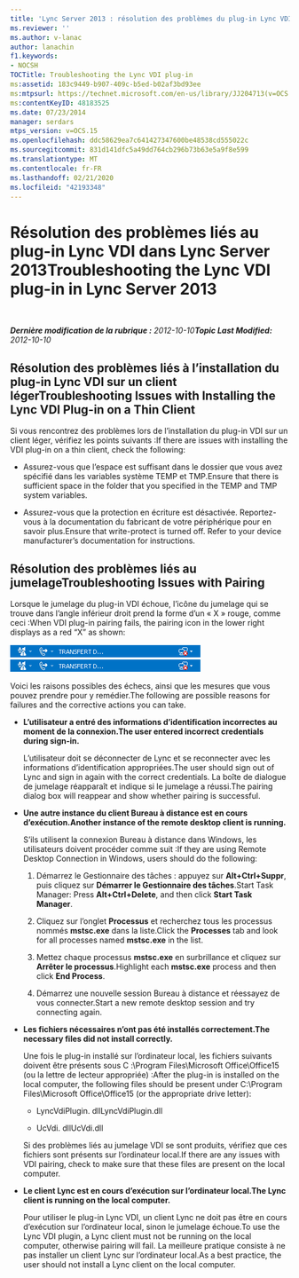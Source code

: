 ```yaml
---
title: 'Lync Server 2013 : résolution des problèmes du plug-in Lync VDI'
ms.reviewer: ''
ms.author: v-lanac
author: lanachin
f1.keywords:
- NOCSH
TOCTitle: Troubleshooting the Lync VDI plug-in
ms:assetid: 183c9449-b907-409c-b5ed-b02af3bd93ee
ms:mtpsurl: https://technet.microsoft.com/en-us/library/JJ204713(v=OCS.15)
ms:contentKeyID: 48183525
ms.date: 07/23/2014
manager: serdars
mtps_version: v=OCS.15
ms.openlocfilehash: ddc58629ea7c641427347600be48538cd555022c
ms.sourcegitcommit: 831d141dfc5a49dd764cb296b73b63e5a9f8e599
ms.translationtype: MT
ms.contentlocale: fr-FR
ms.lasthandoff: 02/21/2020
ms.locfileid: "42193348"
---
```

<div data-xmlns="http://www.w3.org/1999/xhtml">

<div class="topic" data-xmlns="http://www.w3.org/1999/xhtml" data-msxsl="urn:schemas-microsoft-com:xslt" data-cs="https://msdn.microsoft.com/">

<div data-asp="https://msdn2.microsoft.com/asp">

# <a name="troubleshooting-the-lync-vdi-plug-in-in-lync-server-2013"></a><span data-ttu-id="9d548-102">Résolution des problèmes liés au plug-in Lync VDI dans Lync Server 2013</span><span class="sxs-lookup"><span data-stu-id="9d548-102">Troubleshooting the Lync VDI plug-in in Lync Server 2013</span></span>

</div>

<div id="mainSection">

<div id="mainBody">

<span> </span>

<span data-ttu-id="9d548-103">_**Dernière modification de la rubrique :** 2012-10-10_</span><span class="sxs-lookup"><span data-stu-id="9d548-103">_**Topic Last Modified:** 2012-10-10_</span></span>

<div>

## <a name="troubleshooting-issues-with-installing-the-lync-vdi-plug-in-on-a-thin-client"></a><span data-ttu-id="9d548-104">Résolution des problèmes liés à l’installation du plug-in Lync VDI sur un client léger</span><span class="sxs-lookup"><span data-stu-id="9d548-104">Troubleshooting Issues with Installing the Lync VDI Plug-in on a Thin Client</span></span>

<span data-ttu-id="9d548-105">Si vous rencontrez des problèmes lors de l’installation du plug-in VDI sur un client léger, vérifiez les points suivants :</span><span class="sxs-lookup"><span data-stu-id="9d548-105">If there are issues with installing the VDI plug-in on a thin client, check the following:</span></span>

  - <span data-ttu-id="9d548-106">Assurez-vous que l’espace est suffisant dans le dossier que vous avez spécifié dans les variables système TEMP et TMP.</span><span class="sxs-lookup"><span data-stu-id="9d548-106">Ensure that there is sufficient space in the folder that you specified in the TEMP and TMP system variables.</span></span>

  - <span data-ttu-id="9d548-p101">Assurez-vous que la protection en écriture est désactivée. Reportez-vous à la documentation du fabricant de votre périphérique pour en savoir plus.</span><span class="sxs-lookup"><span data-stu-id="9d548-p101">Ensure that write-protect is turned off. Refer to your device manufacturer’s documentation for instructions.</span></span>

</div>

<div>

## <a name="troubleshooting-issues-with-pairing"></a><span data-ttu-id="9d548-109">Résolution des problèmes liés au jumelage</span><span class="sxs-lookup"><span data-stu-id="9d548-109">Troubleshooting Issues with Pairing</span></span>

<span data-ttu-id="9d548-110">Lorsque le jumelage du plug-in VDI échoue, l’icône du jumelage qui se trouve dans l’angle inférieur droit prend la forme d’un « X » rouge, comme ceci :</span><span class="sxs-lookup"><span data-stu-id="9d548-110">When VDI plug-in pairing fails, the pairing icon in the lower right displays as a red “X” as shown:</span></span>

<span data-ttu-id="9d548-111">![Icône Lync VDI montrant le jumelage réussi](images/JJ204948.303d618c-4bc8-41c4-8553-2475de0d395e(OCS.15).png "Icône Lync VDI montrant le jumelage réussi")</span><span class="sxs-lookup"><span data-stu-id="9d548-111">![Lync VDI icon showing successful pairing](images/JJ204948.303d618c-4bc8-41c4-8553-2475de0d395e(OCS.15).png "Lync VDI icon showing successful pairing")</span></span>

<span data-ttu-id="9d548-112">Voici les raisons possibles des échecs, ainsi que les mesures que vous pouvez prendre pour y remédier.</span><span class="sxs-lookup"><span data-stu-id="9d548-112">The following are possible reasons for failures and the corrective actions you can take.</span></span>

  - <span data-ttu-id="9d548-113">**L’utilisateur a entré des informations d’identification incorrectes au moment de la connexion.**</span><span class="sxs-lookup"><span data-stu-id="9d548-113">**The user entered incorrect credentials during sign-in.**</span></span>
    
    <span data-ttu-id="9d548-114">L’utilisateur doit se déconnecter de Lync et se reconnecter avec les informations d’identification appropriées.</span><span class="sxs-lookup"><span data-stu-id="9d548-114">The user should sign out of Lync and sign in again with the correct credentials.</span></span> <span data-ttu-id="9d548-115">La boîte de dialogue de jumelage réapparaît et indique si le jumelage a réussi.</span><span class="sxs-lookup"><span data-stu-id="9d548-115">The pairing dialog box will reappear and show whether pairing is successful.</span></span>

  - <span data-ttu-id="9d548-116">**Une autre instance du client Bureau à distance est en cours d’exécution.**</span><span class="sxs-lookup"><span data-stu-id="9d548-116">**Another instance of the remote desktop client is running.**</span></span>
    
    <span data-ttu-id="9d548-117">S’ils utilisent la connexion Bureau à distance dans Windows, les utilisateurs doivent procéder comme suit :</span><span class="sxs-lookup"><span data-stu-id="9d548-117">If they are using Remote Desktop Connection in Windows, users should do the following:</span></span>
    
    1.  <span data-ttu-id="9d548-118">Démarrez le Gestionnaire des tâches : appuyez sur **Alt+Ctrl+Suppr**, puis cliquez sur **Démarrer le Gestionnaire des tâches**.</span><span class="sxs-lookup"><span data-stu-id="9d548-118">Start Task Manager: Press **Alt+Ctrl+Delete**, and then click **Start Task Manager**.</span></span>
    
    2.  <span data-ttu-id="9d548-119">Cliquez sur l’onglet **Processus** et recherchez tous les processus nommés **mstsc.exe** dans la liste.</span><span class="sxs-lookup"><span data-stu-id="9d548-119">Click the **Processes** tab and look for all processes named **mstsc.exe** in the list.</span></span>
    
    3.  <span data-ttu-id="9d548-120">Mettez chaque processus **mstsc.exe** en surbrillance et cliquez sur **Arrêter le processus**.</span><span class="sxs-lookup"><span data-stu-id="9d548-120">Highlight each **mstsc.exe** process and then click **End Process**.</span></span>
    
    4.  <span data-ttu-id="9d548-121">Démarrez une nouvelle session Bureau à distance et réessayez de vous connecter.</span><span class="sxs-lookup"><span data-stu-id="9d548-121">Start a new remote desktop session and try connecting again.</span></span>

  - <span data-ttu-id="9d548-122">**Les fichiers nécessaires n’ont pas été installés correctement.**</span><span class="sxs-lookup"><span data-stu-id="9d548-122">**The necessary files did not install correctly.**</span></span>
    
    <span data-ttu-id="9d548-123">Une fois le plug-in installé sur l’ordinateur local, les fichiers suivants doivent être présents sous C :\\Program Files\\Microsoft Office\\Office15 (ou la lettre de lecteur appropriée) :</span><span class="sxs-lookup"><span data-stu-id="9d548-123">After the plug-in is installed on the local computer, the following files should be present under C:\\Program Files\\Microsoft Office\\Office15 (or the appropriate drive letter):</span></span>
    
      - <span data-ttu-id="9d548-124">LyncVdiPlugin. dll</span><span class="sxs-lookup"><span data-stu-id="9d548-124">LyncVdiPlugin.dll</span></span>
    
      - <span data-ttu-id="9d548-125">UcVdi. dll</span><span class="sxs-lookup"><span data-stu-id="9d548-125">UcVdi.dll</span></span>
    
    <span data-ttu-id="9d548-126">Si des problèmes liés au jumelage VDI se sont produits, vérifiez que ces fichiers sont présents sur l’ordinateur local.</span><span class="sxs-lookup"><span data-stu-id="9d548-126">If there are any issues with VDI pairing, check to make sure that these files are present on the local computer.</span></span>

  - <span data-ttu-id="9d548-127">**Le client Lync est en cours d’exécution sur l’ordinateur local.**</span><span class="sxs-lookup"><span data-stu-id="9d548-127">**The Lync client is running on the local computer.**</span></span>
    
    <span data-ttu-id="9d548-128">Pour utiliser le plug-in Lync VDI, un client Lync ne doit pas être en cours d’exécution sur l’ordinateur local, sinon le jumelage échoue.</span><span class="sxs-lookup"><span data-stu-id="9d548-128">To use the Lync VDI plugin, a Lync client must not be running on the local computer, otherwise pairing will fail.</span></span> <span data-ttu-id="9d548-129">La meilleure pratique consiste à ne pas installer un client Lync sur l’ordinateur local.</span><span class="sxs-lookup"><span data-stu-id="9d548-129">As a best practice, the user should not install a Lync client on the local computer.</span></span>

</div>

</div>

<span> </span>

</div>

</div>

</div>

